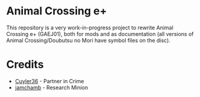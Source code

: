 # Animal Crossing e+
This repository is a very work-in-progress project to rewrite Animal Crossing e+ (GAEJ01), both for mods and as documentation (all versions of Animal Crossing/Doubutsu no Mori have symbol files on the disc).

# Credits
* [Cuyler36](https://www.github.com/Cuyler36) - Partner in Crime
* [jamchamb](https://www.github.com/jamchamb) - Research Minion
